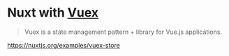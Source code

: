 # Nuxt with [Vuex](https://vuex.vuejs.org/)


>Vuex is a state management pattern + library for Vue.js applications.


https://nuxtjs.org/examples/vuex-store
